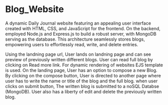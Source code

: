 # Blog_Website

A dynamic Daily Journal website featuring an appealing user interface created with HTML, CSS, and
JavaScript for the frontend. On the backend, employed Node.js and Express.js to build a robust server, with
MongoDB serving as the database. This architecture seamlessly stores blogs, empowering users to effortlessly read,
write, and delete entries.

Using the landning page url, User lands on landning page and can see preview of previously written different blogs.
User can read full blog by clicking on Read more link. For dynamic rendering of websites EJS template is used.
On the landing page, User has an option to compose a new Blog.
By clicking on the compose button, User is directed to another page where user has to write the name or title of the blog and the full blog.
when user clicks on submit button, The written blog is submitted to a noSQL Databse (MongoDB).
User also has a liberty of edit and delete the previously written blog.
